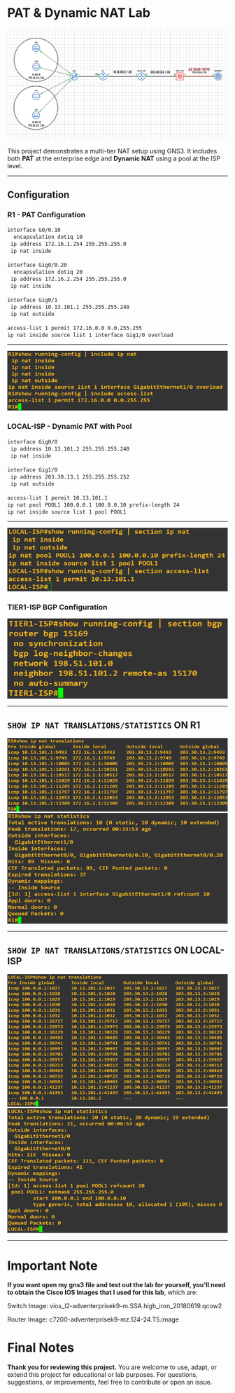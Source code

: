 # PAT & Dynamic NAT Lab

![Lab Topology](./Images/!PAT-DNAT_Topology.png)

This project demonstrates a multi-tier NAT setup using GNS3. It includes both **PAT** at the enterprise edge and **Dynamic NAT** using a pool at the ISP level.


---


## Configuration

### R1 - PAT Configuration

```
interface G0/0.10
  encapsulation dot1q 10
 ip address 172.16.1.254 255.255.255.0
 ip nat inside

interface Gig0/0.20
  encapsulation dot1q 20
 ip address 172.16.2.254 255.255.255.0
 ip nat inside

interface Gig0/1
 ip address 10.13.101.1 255.255.255.240
 ip nat outside

access-list 1 permit 172.16.0.0 0.0.255.255
ip nat inside source list 1 interface Gig1/0 overload
```

---

![nat and acl commands](./Images/R1_nat_and_acl_commands.png)

### LOCAL-ISP - Dynamic PAT with Pool
```
interface Gig0/0
 ip address 10.13.101.2 255.255.255.240
 ip nat inside

interface Gig1/0
 ip address 203.30.13.1 255.255.255.252
 ip nat outside

access-list 1 permit 10.13.101.1
ip nat pool POOL1 100.0.0.1 100.0.0.10 prefix-length 24
ip nat inside source list 1 pool POOL1
```

---

![nat and acl commands](./Images/LOCAL-ISP_nat_and_acl_commands.png)

### TIER1-ISP BGP Configuration

![BGP Configuration](./Images/TIER1-ISP_bgp_commands.png)

---

## `SHOW IP NAT TRANSLATIONS/STATISTICS` ON **R1**

![R1 show ip nat translation](./Images/R1_show_ip_nat_translations.png)
![R1 show ip nat statistics](./Images/R1_show_ip_nat_statistics.png)

---

## `SHOW IP NAT TRANSLATIONS/STATISTICS` ON **LOCAL-ISP**

![LOCAL-ISP show ip nat translation](./Images/LOCAL-ISP_show_ip_nat_translations.png)
![LOCAL-ISP show ip nat statistics](./Images/LOCAL-ISP_show_ip_nat_statistics.png)


---

# ****Important Note****
****If you want open my gns3 file and test out the lab for yourself, you'll need to obtain the Cisco IOS Images that I used for this lab****, which are:

Switch Image: vios_l2-adventerprisek9-m.SSA.high_iron_20180619.qcow2

Router Image: c7200-adventerprisek9-mz.124-24.T5.image

# Final Notes

**Thank you for reviewing this project.**
You are welcome to use, adapt, or extend this project for educational or lab purposes.
For questions, suggestions, or improvements, feel free to contribute or open an issue.

